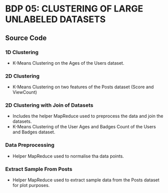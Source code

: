 # BDP 05: CLUSTERING OF LARGE UNLABELED DATASETS

## Source Code

### 1D Clustering

- K-Means Clustering on the Ages of the Users dataset.

### 2D Clustering

- K-Means Clustering on two features of the Posts dataset (Score and ViewCount)

### 2D Clustering with Join of Datasets

- Includes the helper MapReduce used to preprocess the data and join the datasets.
- K-Means Clustering of the User Ages and Badges Count of the Users and Badges dataset.

### Data Preprocessing

- Helper MapReduce used to normalise tha data points.

### Extract Sample From Posts

- Helper MapReduce used to extract sample data from the Posts dataset for plot purposes.
